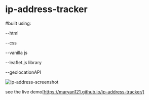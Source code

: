 # ip-address-tracker

#built using: 

--html

--css

--vanilla js

--leaflet.js library

--geolocationAPI


![ip-address-screenshot](https://user-images.githubusercontent.com/88990104/215273138-9b2c2543-bc34-4639-a400-37ed9b7daf99.jpg)

see the live demo[https://maryan121.github.io/ip-address-tracker/]

